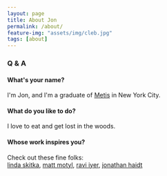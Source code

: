```yaml
---
layout: page
title: About Jon
permalink: /about/
feature-img: "assets/img/cleb.jpg"
tags: [about]
---
```

### Q & A
#### What's your name?
I'm Jon, and I'm a graduate of [Metis](https://www.thisismetis.com)
in New York City.

#### What do you like to do?
I love to eat and get lost in the woods.

#### Whose work inspires you?
Check out these fine folks:  
[linda skitka](http://lskitka.people.uic.edu/index.html), [matt motyl](http://motyl.people.uic.edu), [ravi iyer](http://www.polipsych.com/about/),
[jonathan haidt](http://people.stern.nyu.edu/jhaidt/)   
